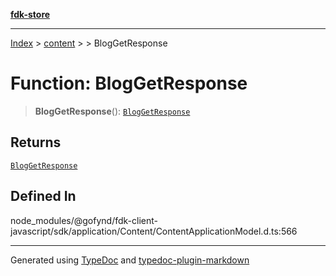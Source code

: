 [**fdk-store**](../../../README.md)
***

[Index](../../../API.md) > [content](../../README.md) > [<internal>](../README.md) > BlogGetResponse

# Function: BlogGetResponse

> **BlogGetResponse**(): [`BlogGetResponse`](../type-aliases/type-alias.BlogGetResponse.md)

## Returns

[`BlogGetResponse`](../type-aliases/type-alias.BlogGetResponse.md)

## Defined In

node\_modules/@gofynd/fdk-client-javascript/sdk/application/Content/ContentApplicationModel.d.ts:566

***
Generated using [TypeDoc](https://typedoc.org/) and [typedoc-plugin-markdown](https://www.npmjs.com/package/typedoc-plugin-markdown)
